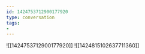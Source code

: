 ```yaml
---
id: 1424753712900177920
type: conversation
tags:
- 
---
```

![[1424753712900177920]]
![[1424815102637711360]]

